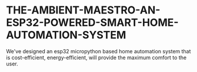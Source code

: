 # THE-AMBIENT-MAESTRO-AN-ESP32-POWERED-SMART-HOME-AUTOMATION-SYSTEM
We've designed an esp32 micropython based home automation system that is cost-efficient, energy-efficient, will provide the maximum comfort to the user.
